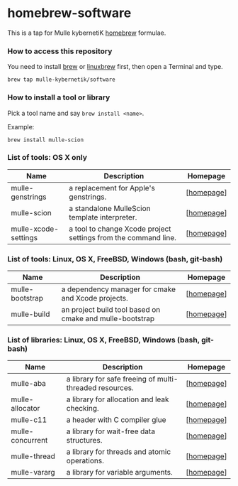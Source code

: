 # homebrew-software

This is a tap for Mulle kybernetiK [homebrew](//brew.sh) formulae.



### How to access this repository

You need to install [brew](//brew.sh) or [linuxbrew](//linuxbrew.sh) first,
then open a Terminal and type.

~~~
brew tap mulle-kybernetik/software
~~~


### How to install a tool or library

Pick a tool name and say `brew install <name>`.

Example:

~~~
brew install mulle-scion
~~~


### List of tools: OS X only

Name             | Description    | Homepage
-----------------|----------------|-------------
mulle-genstrings | a replacement for Apple's genstrings. | [[homepage](https://www.mulle-kybernetik.com/software/git/mulle-genstrings)]
mulle-scion      | a standalone MulleScion template interpreter. | [[homepage](https://www.mulle-kybernetik.com/software/git/MulleScion)]
mulle-xcode-settings |  a tool to change Xcode project settings from the command line. |[[homepage](http://www.mulle-kybernetik.com/software/git/mulle-xcode-settings)]


### List of tools: Linux, OS X, FreeBSD, Windows (bash, git-bash)

Name             | Description    | Homepage
-----------------|----------------|-------------
mulle-bootstrap  | a dependency manager for cmake and Xcode projects.       | [[homepage](https://www.mulle-kybernetik.com/software/git/mulle-bootstrap)]
mulle-build      | an project build tool based on cmake and mulle-bootstrap | [[homepage](https://www.mulle-kybernetik.com/software/git/mulle-build)]


### List of libraries: Linux, OS X, FreeBSD, Windows (bash, git-bash)

Name             | Description    | Homepage
-----------------|----------------|-------------
mulle-aba        | a library for safe freeing of multi-threaded resources. | [[homepage](https://www.mulle-kybernetik.com/software/git/mulle-aba)]
mulle-allocator  | a library for allocation and leak checking.             | [[homepage](https://www.mulle-kybernetik.com/software/git/mulle-allocator)]
mulle-c11        | a header with C compiler glue                           | [[homepage](https://www.mulle-kybernetik.com/software/git/mulle-c11)]
mulle-concurrent | a library for wait-free data structures.                | [[homepage](https://www.mulle-kybernetik.com/software/git/mulle-concurrent)]
mulle-thread     | a library for threads and atomic operations.            | [[homepage](https://www.mulle-kybernetik.com/software/git/mulle-thread)]
mulle-vararg     | a library for variable arguments.                       | [[homepage](https://www.mulle-kybernetik.com/software/git/mulle-vararg)]
